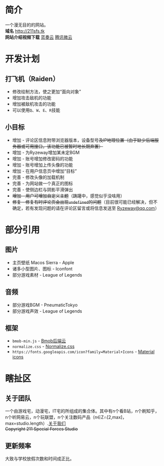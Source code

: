 # 简介
一个漫无目的的网站。<br>
**域名** <http://211sfs.tk> <br>
**网站介绍视频下载** [蓝奏云](https://pan.lanzou.com/1761638)  [腾讯微云](https://share.weiyun.com/2ec506defc3d1c8575988a60f3aabb61)
# 开发计划
## 打飞机（Raiden）
* 修改绘制方法，使之更加“面向对象”
* 增加攻击敌机的功能
* 增加被敌机攻击的功能
* 可以使用`Q`、`W`、`E`、`R`技能
## 小目标
* 增加 - 评论区信息附带浏览器版本，设备型号~~及IP地理位置（由于缺少后端服务器或可用接口，该功能已被暂时地长期弃置）~~
* 增加 - 为Ryzeway增加某未定BGM
* 增加 - 账号增加修改密码的功能
* 增加 - 账号增加上传头像的功能
* 增加 - 在用户信息页中增加“目标”
* 完善 - 修改头像的加载机制
* 完善 - 为网站做一个真正的图标
* 完善 - 使侧边栏与阴影平滑弹出
* ~~增加 - 用户可增加自定义主题~~（踌躇中，感觉似乎没啥用）
* ~~修复 - 修复有时评论页会出现`undefined`的问题~~（目前很可能已经解决，但不确定，若有发现问题的请在评论区留言或将信息发送至 Ryzeway@qq.com）
# 部分引用
## 图片
* 主页壁纸 Macos Sierra - Apple
* 诸多小型图片、图标 - Iconfont
* 部分游戏素材 - League of Legends
## 音频
* 部分游戏BGM - PneumaticTokyo
* 部分游戏声效 - League of Legends
## 框架
* `bmob-min.js` - [Bmob后端云](https://bmob.cn/)
* `normalize.css` - [Normalize.css](http://necolas.github.io/normalize.css/)
* `https://fonts.googleapis.com/icon?family=Material+Icons` - [Material icons](https://material.io/icons/)
# 瞎扯区
## 关于团队
一个由游戏宅，动漫宅，IT宅的所组成的集合体。其中有n个看B站，n个刷知乎，n个听网易云，n个玩联盟，n个关注数码产品（n∈Z∩[2,max]，max=studio.length）.[关于我们](http://211sfs.tk/footer/about.html)<br>
 ~~Copyright 211 Special Forces Studio~~
## 更新频率
大致与学校放假次数和时间成正比。
